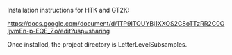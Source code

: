 Installation instructions for HTK and GT2K:

https://docs.google.com/document/d/1TP9ITOUYBj1XXOS2C8oTTzRR2C0OIjvmEn-p-EQE_Zo/edit?usp=sharing


Once installed, the project directory is LetterLevelSubsamples.
